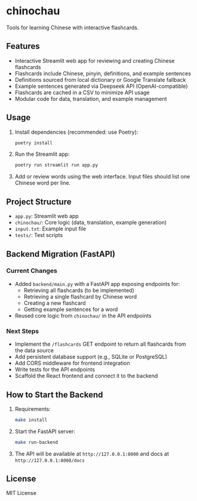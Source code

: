 # chinochau

Tools for learning Chinese with interactive flashcards.

## Features
- Interactive Streamlit web app for reviewing and creating Chinese flashcards
- Flashcards include Chinese, pinyin, definitions, and example sentences
- Definitions sourced from local dictionary or Google Translate fallback
- Example sentences generated via Deepseek API (OpenAI-compatible)
- Flashcards are cached in a CSV to minimize API usage
- Modular code for data, translation, and example management

## Usage
1. Install dependencies (recommended: use Poetry):
   ```sh
   poetry install
   ```
2. Run the Streamlit app:
   ```sh
   poetry run streamlit run app.py
   ```
3. Add or review words using the web interface. Input files should list one Chinese word per line.

## Project Structure
- `app.py`: Streamlit web app
- `chinochau/`: Core logic (data, translation, example generation)
- `input.txt`: Example input file
- `tests/`: Test scripts

## Backend Migration (FastAPI)

### Current Changes
- Added `backend/main.py` with a FastAPI app exposing endpoints for:
  - Retrieving all flashcards (to be implemented)
  - Retrieving a single flashcard by Chinese word
  - Creating a new flashcard
  - Getting example sentences for a word
- Reused core logic from `chinochau/` in the API endpoints

### Next Steps
- Implement the `/flashcards` GET endpoint to return all flashcards from the data source
- Add persistent database support (e.g., SQLite or PostgreSQL)
- Add CORS middleware for frontend integration
- Write tests for the API endpoints
- Scaffold the React frontend and connect it to the backend

## How to Start the Backend
1. Requirements:
   ```sh
   make install
   ```
2. Start the FastAPI server:
   ```sh
   make run-backend
   ```
3. The API will be available at `http://127.0.0.1:8000` and docs at `http://127.0.0.1:8000/docs`

## License
MIT License
